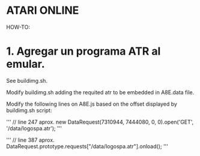 # ATARI ONLINE


HOW-TO:

# 1. Agregar un programa ATR al emular.

See buildimg.sh.

Modify buildimg.sh adding the requited atr to be embedded in A8E.data file.

Modify the following lines on A8E.js based on the offset displayed by buildimg.sh script:

'''
// line 247 aprox.
new DataRequest(7310944, 7444080, 0, 0).open('GET', '/data/logospa.atr');
'''

'''
// line 387 aprox.
DataRequest.prototype.requests["/data/logospa.atr"].onload();
'''

